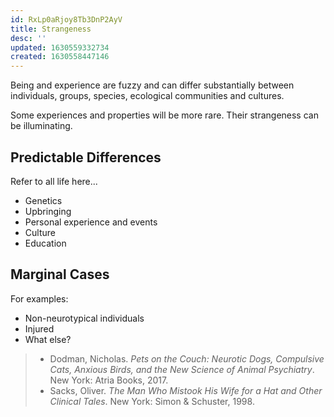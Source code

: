 ```yaml
---
id: RxLp0aRjoy8Tb3DnP2AyV
title: Strangeness
desc: ''
updated: 1630559332734
created: 1630558447146
---
```


Being and experience are fuzzy and can differ substantially between individuals, groups, species, ecological communities and cultures.

Some experiences and properties will be more rare. Their strangeness can be illuminating.

## Predictable Differences

Refer to all life here...

- Genetics
- Upbringing
- Personal experience and events
- Culture
- Education

## Marginal Cases

For examples:

- Non-neurotypical individuals
- Injured
- What else?

>- Dodman, Nicholas. _Pets on the Couch: Neurotic Dogs, Compulsive Cats, Anxious Birds, and the New Science of Animal Psychiatry_. New York: Atria Books, 2017.
>- Sacks, Oliver. _The Man Who Mistook His Wife for a Hat and Other Clinical Tales_. New York: Simon & Schuster, 1998.
